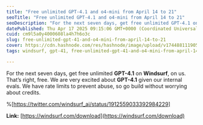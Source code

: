 ```yaml
---
title: "Free unlimited GPT-4.1 and o4-mini from April 14 to 21"
seoTitle: "Free unlimited GPT-4.1 and o4-mini from April 14 to 21"
seoDescription: "For the next seven days, get free unlimited GPT-4.1 on Windsurf, on us. That’s right, free. We are very excited about GPT-4.1 given our internal evals. We h"
datePublished: Thu Apr 17 2025 09:15:06 GMT+0000 (Coordinated Universal Time)
cuid: cm9l5a0y4000608la4h7h6o3c
slug: free-unlimited-gpt-41-and-o4-mini-from-april-14-to-21
cover: https://cdn.hashnode.com/res/hashnode/image/upload/v1744881119055/ad1822fa-a031-48e5-8987-e092a6ac3197.jpeg
tags: windsurf, gpt-41, free-unlimited-gpt-41-and-o4-mini-from-april-14-to-21

---
```


For the next seven days, get free unlimited **GPT-4.1** on **Windsurf**, on us. That’s right, free. We are very excited about **GPT-4.1** given our internal evals. We have rate limits to prevent abuse, so go build without worrying about credits.

%[https://twitter.com/windsurf_ai/status/1912559033392984229] 

**Link:** [https://windsurf.com/download](https://windsurf.com/download)